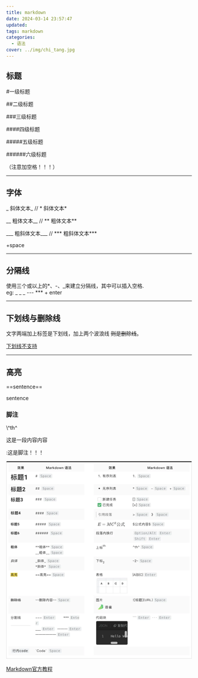 ```yaml
---
title: markdown
date: 2024-03-14 23:57:47
updated: 
tags: markdown
categories: 
  - 语法
cover: ../img/chi_tang.jpg
---
```


## 标题

\#一级标题

 \##二级标题 

\###三级标题

\####四级标题

\#####五级标题 

\######六级标题

（注意加空格！！！）

------

## 字体

_ 斜体文本_        // * 斜体文本*  

__ 粗体文本__      // ** 粗体文本** 

___ 粗斜体文本___ //  *** 粗斜体文本***

+space

------

## 分隔线

使用三个或以上的*、-、_来建立分隔线，其中可以插入空格.   
eg:   _ _ _ --- *** + enter

------

## 下划线与删除线

文字两端加上标签是下划线，加上两个波浪线 ~~则是删除线~~。

<u>下划线不支持</u>

------

## 高亮

==sentence== 

sentence

### 脚注

\\^th^

这是一段内容内容

 :这是脚注！！！

![image.png](../img/yuque.png)

[Markdown官方教程](https://markdown.com.cn/basic-syntax/)
